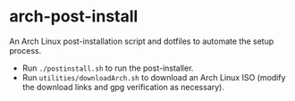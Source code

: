 # arch-post-install

An Arch Linux post-installation script and dotfiles to automate the setup process.

- Run `./postinstall.sh` to run the post-installer.
- Run `utilities/downloadArch.sh` to download an Arch Linux ISO (modify the download links and gpg verification as necessary).
